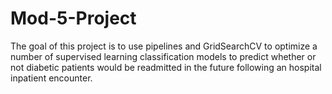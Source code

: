 # Mod-5-Project

The goal of this project is to use pipelines and GridSearchCV to optimize a number of supervised learning classification models to predict whether or not diabetic patients would be readmitted in the future following an hospital inpatient encounter.

